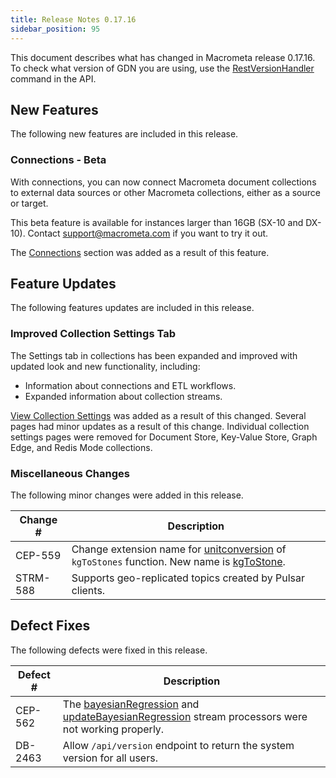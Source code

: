 ```yaml
---
title: Release Notes 0.17.16
sidebar_position: 95
---
```


This document describes what has changed in Macrometa release 0.17.16. To check what version of GDN you are using, use the [RestVersionHandler](https://macrometa.com/docs/api#/operations/RestVersionHandler) command in the API.

## New Features

The following new features are included in this release.

### Connections - Beta

With connections, you can now connect Macrometa document collections to external data sources or other Macrometa collections, either as a source or target.

This beta feature is available for instances larger than 16GB (SX-10 and DX-10). Contact support@macrometa.com if you want to try it out.

The [Connections](../../connections) section was added as a result of this feature.

## Feature Updates

The following features updates are included in this release.

### Improved Collection Settings Tab

The Settings tab in collections has been expanded and improved with updated look and new functionality, including:

- Information about connections and ETL workflows.
- Expanded information about collection streams.

[View Collection Settings](../../collections/view-collection-settings) was added as a result of this changed. Several pages had minor updates as a result of this change. Individual collection settings pages were removed for Document Store, Key-Value Store, Graph Edge, and Redis Mode collections.

### Miscellaneous Changes

The following minor changes were added in this release.

| Change # | Description |
| -------- | ----------- |
| CEP-559 | Change extension name for [unitconversion](../../cep/query-guide/functions/unitconversion) of `kgToStones` function. New name is [kgToStone](../../cep/query-guide/functions/unitconversion/kgToStone). |
| STRM-588 | Supports geo-replicated topics created by Pulsar clients.  |

## Defect Fixes

The following defects were fixed in this release.

| Defect # | Description |
| -------- | ----------- |
| CEP-562 | The [bayesianRegression](../../cep/query-guide/functions/streaming-ml/bayesianregression) and [updateBayesianRegression](../../cep/query-guide/functions/streaming-ml/updatebayesianregression) stream processors were not working properly. |
| DB-2463  | Allow `/api/version` endpoint to return the system version for all users.  |
